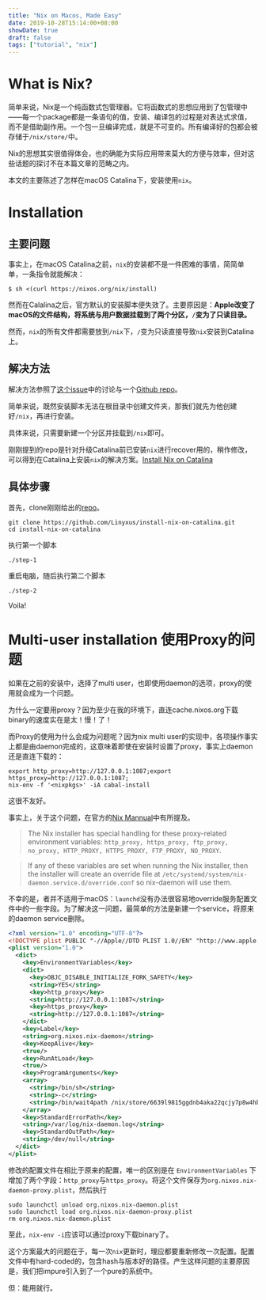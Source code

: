 ```yaml
---
title: "Nix on Macos, Made Easy"
date: 2019-10-28T15:14:00+08:00
showDate: true
draft: false
tags: ["tutorial", "nix"]
---
```


# What is Nix?

简单来说，Nix是一个纯函数式包管理器。它将函数式的思想应用到了包管理中——每一个package都是一条语句的值，安装、编译包的过程是对表达式求值，而不是借助副作用。一个包一旦编译完成，就是不可变的。所有编译好的包都会被存储于`/nix/store/`中。

Nix的思想其实很值得体会，也的确能为实际应用带来莫大的方便与效率，但对这些话题的探讨不在本篇文章的范畴之内。

本文的主要陈述了怎样在macOS Catalina下，安装使用`nix`。

# Installation

## 主要问题

事实上，在macOS Catalina之前，`nix`的安装都不是一件困难的事情，简简单单，一条指令就能解决：

```shell
$ sh <(curl https://nixos.org/nix/install)
```

然而在Calalina之后，官方默认的安装脚本便失效了。主要原因是：**Apple改变了macOS的文件结构，将系统与用户数据挂载到了两个分区，`/`变为了只读目录。**

然而，`nix`的所有文件都需要放到`/nix`下，`/`变为只读直接导致`nix`安装到Catalina上。

## 解决方法

解决方法参照了[这个issue](https://github.com/NixOS/nix/issues/2925)中的讨论与一个[Github repo](https://github.com/steshaw/catalina-nix-upgrade)。

简单来说，既然安装脚本无法在根目录中创建文件夹，那我们就先为他创建好`/nix`，再进行安装。

具体来说，只需要新建一个分区并挂载到`/nix`即可。

刚刚提到的repo是针对升级Catalina前已安装`nix`进行recover用的，稍作修改，可以得到在Catalina上安装`nix`的解决方案。[Install Nix on Catalina](https://github.com/Linyxus/install-nix-on-catalina)

## 具体步骤

首先，clone刚刚给出的[repo](https://github.com/Linyxus/install-nix-on-catalina)。

```shell
git clone https://github.com/Linyxus/install-nix-on-catalina.git
cd install-nix-on-catalina
```

执行第一个脚本

```shell
./step-1
```

重启电脑，随后执行第二个脚本

```shell
./step-2
```

Voila!

# Multi-user installation 使用Proxy的问题

如果在之前的安装中，选择了multi user，也即使用daemon的选项，proxy的使用就会成为一个问题。

为什么一定要用proxy？因为至少在我的环境下，直连cache.nixos.org下载binary的速度实在是太！慢！了！

而Proxy的使用为什么会成为问题呢？因为nix multi user的实现中，各项操作事实上都是由daemon完成的，这意味着即使在安装时设置了proxy，事实上daemon还是直连下载的：

```shell
export http_proxy=http://127.0.0.1:1087;export https_proxy=http://127.0.0.1:1087;
nix-env -f '<nixpkgs>' -iA cabal-install
```

这很不友好。

事实上，关于这个问题，在官方的[Nix Mannual](https://nixos.org/nix/manual/#sec-installer-proxy-settings)中有所提及。

> The Nix installer has special handling for these proxy-related environment variables: `http_proxy, https_proxy, ftp_proxy, no_proxy, HTTP_PROXY, HTTPS_PROXY, FTP_PROXY, NO_PROXY`.

> If any of these variables are set when running the Nix installer, then the installer will create an override file at `/etc/systemd/system/nix-daemon.service.d/override.conf` so nix-daemon will use them.

不幸的是，者并不适用于macOS：`launchd`没有办法很容易地override服务配置文件中的一些字段。为了解决这一问题，最简单的方法是新建一个service，将原来的daemon service删除。

```XML
<?xml version="1.0" encoding="UTF-8"?>
<!DOCTYPE plist PUBLIC "-//Apple//DTD PLIST 1.0//EN" "http://www.apple.com/DTDs/PropertyList-1.0.dtd">
<plist version="1.0">
  <dict>
    <key>EnvironmentVariables</key>
    <dict>
      <key>OBJC_DISABLE_INITIALIZE_FORK_SAFETY</key>
      <string>YES</string>
      <key>http_proxy</key>
      <string>http://127.0.0.1:1087</string>
      <key>https_proxy</key>
      <string>http://127.0.0.1:1087</string>
    </dict>
    <key>Label</key>
    <string>org.nixos.nix-daemon</string>
    <key>KeepAlive</key>
    <true/>
    <key>RunAtLoad</key>
    <true/>
    <key>ProgramArguments</key>
    <array>
      <string>/bin/sh</string>
      <string>-c</string>
      <string>/bin/wait4path /nix/store/6639l9815ggdnb4aka22qcjy7p8w4hb9-nix-2.3.1/bin/nix-daemon &amp;&amp; /nix/store/6639l9815ggdnb4aka22qcjy7p8w4hb9-nix-2.3.1/bin/nix-daemon</string>
    </array>
    <key>StandardErrorPath</key>
    <string>/var/log/nix-daemon.log</string>
    <key>StandardOutPath</key>
    <string>/dev/null</string>
  </dict>
</plist>
```

修改的配置文件在相比于原来的配置，唯一的区别是在 `EnvironmentVariables` 下增加了两个字段：`http_proxy`与`https_proxy`。将这个文件保存为`org.nixos.nix-daemon-proxy.plist`，然后执行

```shell
sudo launchctl unload org.nixos.nix-daemon.plist
sudo launchctl load org.nixos.nix-daemon-proxy.plist
rm org.nixos.nix-daemon.plist
```

至此，`nix-env -i`应该可以通过proxy下载binary了。

这个方案最大的问题在于，每一次`nix`更新时，理应都要重新修改一次配置。配置文件中有hard-coded的，包含hash与版本好的路径。产生这样问题的主要原因是，我们把impure引入到了一个pure的系统中。

但：能用就行。
